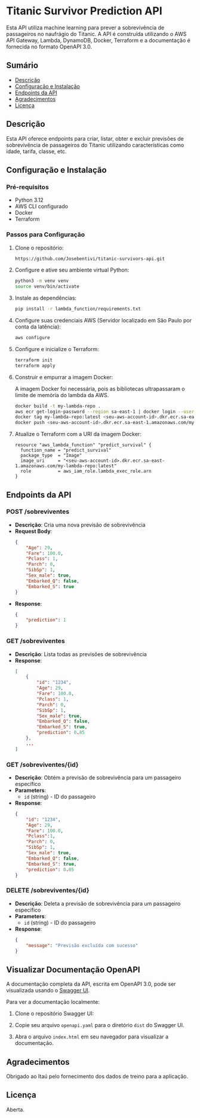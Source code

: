 # Titanic Survivor Prediction API

Esta API utiliza machine learning para prever a sobrevivência de passageiros no naufrágio do Titanic. A API é construída utilizando o AWS API Gateway, Lambda, DynamoDB, Docker, Terraform e a documentação é fornecida no formato OpenAPI 3.0.

## Sumário
- [Descrição](#descrição)
- [Configuração e Instalação](#configuração-e-instalação)
- [Endpoints da API](#endpoints-da-api)
- [Agradecimentos](#agradecimentos)
- [Licença](#licença)

## Descrição

Esta API oferece endpoints para criar, listar, obter e excluir previsões de sobrevivência de passageiros do Titanic utilizando características como idade, tarifa, classe, etc.

## Configuração e Instalação

### Pré-requisitos
- Python 3.12
- AWS CLI configurado
- Docker
- Terraform

### Passos para Configuração

1. Clone o repositório:
    ```sh
    https://github.com/Josebentivi/titanic-survivors-api.git
    ```

2. Configure e ative seu ambiente virtual Python:
    ```sh
    python3 -m venv venv
    source venv/bin/activate
    ```

3. Instale as dependências:
    ```sh
    pip install -r lambda_function/requirements.txt
    ```

4. Configure suas credenciais AWS (Servidor localizado em São Paulo por conta da latência):
    ```sh
    aws configure
    ```

5. Configure e inicialize o Terraform:
    ```sh
    terraform init
    terraform apply
    ```

6. Construir e empurrar a imagem Docker:

    A imagem Docker foi necessária, pois as bibliotecas ultrapassaram o limite de memória do lambda da AWS.

    ```sh
    docker build -t my-lambda-repo .
    aws ecr get-login-password --region sa-east-1 | docker login --username AWS --password-stdin <seu-aws-account-id>.dkr.ecr.sa-east-1.amazonaws.com
    docker tag my-lambda-repo:latest <seu-aws-account-id>.dkr.ecr.sa-east-1.amazonaws.com/my-lambda-repo:latest
    docker push <seu-aws-account-id>.dkr.ecr.sa-east-1.amazonaws.com/my-lambda-repo:latest
    ```

7. Atualize o Terraform com a URI da imagem Docker:
    ```hcl
    resource "aws_lambda_function" "predict_survival" {
      function_name = "predict_survival"
      package_type  = "Image"
      image_uri     = "<seu-aws-account-id>.dkr.ecr.sa-east-1.amazonaws.com/my-lambda-repo:latest"
      role          = aws_iam_role.lambda_exec_role.arn
    }
    ```

## Endpoints da API

### POST /sobreviventes
- **Descrição**: Cria uma nova previsão de sobrevivência
- **Request Body**:
    ```json
    {
        "Age": 29,
        "Fare": 100.0,
        "Pclass": 1,
        "Parch": 0,
        "SibSp": 1,
        "Sex_male": true,
        "Embarked_Q": false,
        "Embarked_S": true
    }
    ```
- **Response**:
    ```json
    {
        "prediction": 1
    }
    ```

### GET /sobreviventes
- **Descrição**: Lista todas as previsões de sobrevivência
- **Response**:
    ```json
    [
        {
            "id": "1234",
            "Age": 29,
            "Fare": 100.0,
            "Pclass": 1,
            "Parch": 0,
            "SibSp": 1,
            "Sex_male": true,
            "Embarked_Q": false,
            "Embarked_S": true,
            "prediction": 0.85
        },
        ...
    ]
    ```

### GET /sobreviventes/{id}
- **Descrição**: Obtém a previsão de sobrevivência para um passageiro específico
- **Parameters**:
    - `id` (string) - ID do passageiro
- **Response**:
    ```json
    {
        "id": "1234",
        "Age": 29,
        "Fare": 100.0,
        "Pclass":1,
        "Parch": 0,
        "SibSp": 1,
        "Sex_male": true,
        "Embarked_Q": false,
        "Embarked_S": true,
        "prediction": 0.85
    }
    ```

### DELETE /sobreviventes/{id}
- **Descrição**: Deleta a previsão de sobrevivência para um passageiro específico
- **Parameters**:
    - `id` (string) - ID do passageiro
- **Response**:
    ```json
    {
        "message": "Previsão excluída com sucesso"
    }
    ```

## Visualizar Documentação OpenAPI

A documentação completa da API, escrita em OpenAPI 3.0, pode ser visualizada usando o [Swagger UI](https://github.com/swagger-api/swagger-ui).

Para ver a documentação localmente:

1. Clone o repositório Swagger UI:

2. Copie seu arquivo `openapi.yaml` para o diretório `dist` do Swagger UI.

3. Abra o arquivo `index.html` em seu navegador para visualizar a documentação.

## Agradecimentos

Obrigado ao Itaú pelo fornecimento dos dados de treino para a aplicação.

## Licença

Aberta.